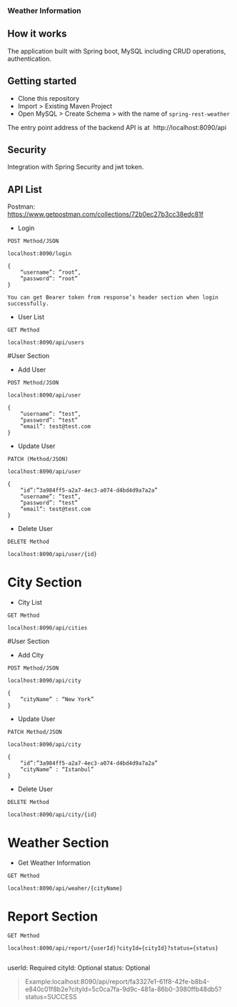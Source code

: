 ### Weather Information

## How it works

The application built with Spring boot, MySQL including CRUD operations, authentication.

## Getting started

* Clone this repository
* Import > Existing Maven Project
* Open MySQL > Create Schema > with the name of `spring-rest-weather`

The entry point address of the backend API is at  http://localhost:8090/api

## Security

Integration with Spring Security and jwt token.

## API List

Postman: https://www.getpostman.com/collections/72b0ec27b3cc38edc81f

* Login

`POST Method/JSON`

```
localhost:8090/login

```
```
{
	“username”: ”root”,
	“password”: “root”
}

```

`You can get Bearer token from response’s header section when login successfully.`

* User List

`GET Method`


```
localhost:8090/api/users
```
#User Section

* Add User

`POST Method/JSON`

```
localhost:8090/api/user

```

```
{
	“username”: ”test”,
	“password”: “test”
	“email”: test@test.com
}

```

* Update User

`PATCH (Method/JSON)`

```
localhost:8090/api/user

```

```
{
	“id”:”3a984ff5-a2a7-4ec3-a074-d4bd4d9a7a2a”
	“username”: ”test”,
	“password”: “test”
	“email”: test@test.com
}

```

* Delete User

`DELETE Method`

```
localhost:8090/api/user/{id}

```

# City Section

* City List

`GET Method`


```
localhost:8090/api/cities

```

#User Section

* Add City

`POST Method/JSON`

```
localhost:8090/api/city
```

```
{
	“cityName” : “New York”
}

```

* Update User

`PATCH Method/JSON`

```
localhost:8090/api/city

```

```
{
	“id”:”3a984ff5-a2a7-4ec3-a074-d4bd4d9a7a2a”
	“cityName” : “Istanbul”
}

```

* Delete User

`DELETE Method`

```
localhost:8090/api/city/{id}

```

# Weather Section

* Get Weather Information

`GET Method`


```
localhost:8090/api/weaher/{cityName}

```

# Report Section

`GET Method`


```
localhost:8090/api/report/{userId}?cityId={cityId}?status={status}


```



userId: Required
cityId: Optional
status: Optional

> Example:localhost:8090/api/report/fa3327e1-61f8-42fe-b8b4-e840c01f8b2e?cityId=5c0ca7fa-9d9c-481a-86b0-3980ffb48db5?status=SUCCESS


